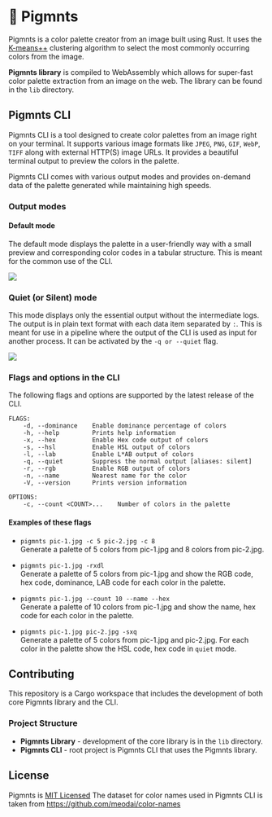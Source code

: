 # 🎨 Pigmnts
Pigmnts is a color palette creator from an image built using Rust. It uses the [K-means++](https://en.wikipedia.org/wiki/K-means%2B%2B) clustering algorithm to select the most commonly occurring colors from the image.

**Pigmnts library** is compiled to WebAssembly which allows for super-fast color palette extraction from an image on the web.
The library can be found in the `lib` directory.

## Pigmnts CLI
Pigmnts CLI is a tool designed to create color palettes from an image right on your terminal. It supports various image formats like `JPEG`, `PNG`, `GIF`, `WebP`, `TIFF` along with external HTTP(S) image URLs. It provides a beautiful terminal output to preview the colors in the palette.

Pigmnts CLI comes with various output modes and provides on-demand data of the palette generated while maintaining high speeds.

### Output modes

#### Default mode
The default mode displays the palette in a user-friendly way with a small preview and corresponding color codes in a tabular structure. This is meant for the common use of the CLI.

![](https://user-images.githubusercontent.com/21107799/77250424-f112d600-6c6d-11ea-82ef-4ebb32d86ee0.png)

### Quiet (or Silent) mode
This mode displays only the essential output without the intermediate logs. The output is in plain text format with each data item separated by `:`. This is meant for use in a pipeline where the output of the CLI is used as input for another process. It can be activated by the `-q or --quiet` flag.

![](https://user-images.githubusercontent.com/21107799/77250518-801fee00-6c6e-11ea-9086-b077447fd4d1.png)


### Flags and options in the CLI
The following flags and options are supported by the latest release of the CLI.
```
FLAGS:
    -d, --dominance    Enable dominance percentage of colors
    -h, --help         Prints help information
    -x, --hex          Enable Hex code output of colors
    -s, --hsl          Enable HSL output of colors
    -l, --lab          Enable L*AB output of colors
    -q, --quiet        Suppress the normal output [aliases: silent]
    -r, --rgb          Enable RGB output of colors
    -n, --name         Nearest name for the color
    -V, --version      Prints version information

OPTIONS:
    -c, --count <COUNT>...    Number of colors in the palette
```

#### Examples of these flags

- `pigmnts pic-1.jpg -c 5 pic-2.jpg -c 8`  
  Generate a palette of 5 colors from pic-1.jpg and 8 colors from pic-2.jpg.

- `pigmnts pic-1.jpg -rxdl`  
  Generate a palette of 5 colors from pic-1.jpg and show the RGB code, hex code, dominance, LAB code for each color in the palette.

- `pigmnts pic-1.jpg --count 10 --name --hex`  
  Generate a palette of 10 colors from pic-1.jpg and show the name, hex code for each color in the palette.

- `pigmnts pic-1.jpg pic-2.jpg -sxq`  
  Generate a palette of 5 colors from pic-1.jpg and pic-2.jpg. For each color in the palette show the HSL code, hex code in `quiet` mode.



## Contributing
This repository is a Cargo workspace that includes the development of both core Pigmnts library and the CLI.

### Project Structure
- **Pigmnts Library** - development of the core library is in the `lib` directory.
- **Pigmnts CLI** - root project is Pigmnts CLI that uses the Pigmnts library.


## License
Pigmnts is [MIT Licensed](https://github.com/blenderskool/pigmnts/blob/master/LICENSE.md)
The dataset for color names used in Pigmnts CLI is taken from https://github.com/meodai/color-names